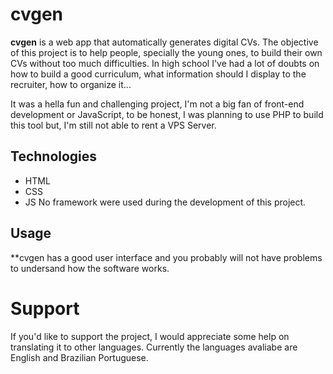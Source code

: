 # cvgen

**cvgen** is a web app that automatically generates digital CVs. The objective of this project is to help people,
specially the young ones, to build their own CVs without too much difficulties. In high school I've had a lot of doubts
on how to build a good curriculum, what information should I display to the recruiter, how to organize it...

It was a hella fun and challenging project, I'm not a big fan of front-end development or JavaScript, to be honest, I
was planning to use PHP to build this tool but, I'm still not able to rent a VPS Server.

## Technologies

+ HTML
+ CSS
+ JS
No framework were used during the development of this project.

## Usage
**cvgen has a good user interface and you probably will not have problems to undersand how the software works.

# Support
If you'd like to support the project, I would appreciate some help on translating it to other languages. Currently
the languages avaliabe are English and Brazilian Portuguese.
